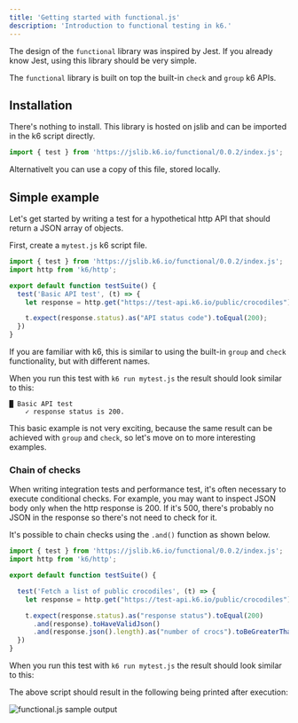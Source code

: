 ```yaml
---
title: 'Getting started with functional.js'
description: 'Introduction to functional testing in k6.'
---
```


The design of the `functional` library was inspired by Jest. If you already know Jest, using this library should be very simple. 

The `functional` library is built on top the built-in `check` and `group` k6 APIs.


## Installation
There's nothing to install. This library is hosted on jslib and can be imported in the k6 script directly.

<CodeGroup labels={[]}>

```javascript
import { test } from 'https://jslib.k6.io/functional/0.0.2/index.js';
```

</CodeGroup>

Alternativelt you can use a copy of this file, stored locally.

## Simple example

Let's get started by writing a test for a hypothetical http API that should return a JSON array of objects. 

First, create a `mytest.js` k6 script file.


<CodeGroup labels={[]}>

```javascript
import { test } from 'https://jslib.k6.io/functional/0.0.2/index.js';
import http from 'k6/http';

export default function testSuite() {
  test('Basic API test', (t) => {
    let response = http.get("https://test-api.k6.io/public/crocodiles")

    t.expect(response.status).as("API status code").toEqual(200);
  })
}
```

</CodeGroup>

If you are familiar with k6, this is similar to using the built-in `group` and `check` functionality, but with different names.

When you run this test with `k6 run mytest.js` the result should look similar to this:

```
█ Basic API test
    ✓ response status is 200.
```

This basic example is not very exciting, because the same result can be achieved with `group` and `check`, so let's move on to more interesting examples.

### Chain of checks

When writing integration tests and performance test, it's often necessary to execute conditional checks. For example, you may want to inspect JSON body only when the http response is 200. If it's 500, there's probably no JSON in the response so there's not need to check for it.

It's possible to chain checks using the `.and()` function as shown below.

<CodeGroup labels={[]}>

```javascript
import { test } from 'https://jslib.k6.io/functional/0.0.2/index.js';
import http from 'k6/http';

export default function testSuite() {

  test('Fetch a list of public crocodiles', (t) => {
    let response = http.get("https://test-api.k6.io/public/crocodiles")

    t.expect(response.status).as("response status").toEqual(200)
      .and(response).toHaveValidJson()
      .and(response.json().length).as("number of crocs").toBeGreaterThan(5);
  })
} 
```

</CodeGroup>

When you run this test with `k6 run mytest.js` the result should look similar to this:


The above script should result in the following being printed after execution:

![functional.js sample output](./images/functional.js-sample-output.png)

